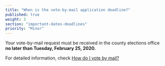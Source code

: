 ```yaml
---
title: "When is the vote-by-mail application deadline?"
published: true
weight: 3
section: "important-dates-deadlines"
priority: "Minor"
---
```


Your vote-by-mail request must be received in the county elections office **no later than Tuesday, February 25, 2020.**  

For detailed information, check [How do I vote by mail?](#menu-item-vote-by-mail)  
